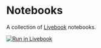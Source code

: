 # Notebooks

A collection of [Livebook](https://github.com/elixir-nx/livebook) notebooks.

[![Run in Livebook](https://livebook.dev/badge/v1/blue.svg)](https://livebook.dev/run?url=https%3A%2F%2Fgithub.com%2Fjonatanklosko%2Fnotebooks%2Fblob%2Fmain%2Findex.livemd)
